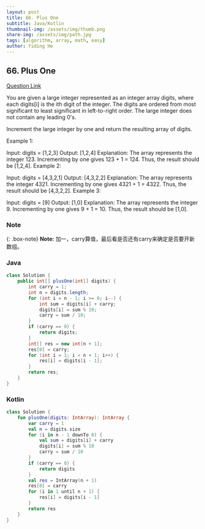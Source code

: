 ```yaml
---
layout: post
title: 66. Plus One
subtitle: Java/Kotlin
thumbnail-img: /assets/img/thumb.png
share-img: /assets/img/path.jpg
tags: [algorithm, array, math, easy]
author: Yiding He
---
```


## 66. Plus One

[Question Link](https://leetcode.cn/problems/plus-one/description/)

You are given a large integer represented as an integer array digits, where each digits[i] is the ith digit of the integer. The digits are ordered from most significant to least significant in left-to-right order. The large integer does not contain any leading 0's.

Increment the large integer by one and return the resulting array of digits.

 

Example 1:

Input: digits = [1,2,3]
Output: [1,2,4]
Explanation: The array represents the integer 123.
Incrementing by one gives 123 + 1 = 124.
Thus, the result should be [1,2,4].
Example 2:

Input: digits = [4,3,2,1]
Output: [4,3,2,2]
Explanation: The array represents the integer 4321.
Incrementing by one gives 4321 + 1 = 4322.
Thus, the result should be [4,3,2,2].
Example 3:

Input: digits = [9]
Output: [1,0]
Explanation: The array represents the integer 9.
Incrementing by one gives 9 + 1 = 10.
Thus, the result should be [1,0].

### Note

{: .box-note}
**Note:** 加一，carry算值，最后看是否还有carry来确定是否要开新数组。

### Java
```java
class Solution {
    public int[] plusOne(int[] digits) {
        int carry = 1;
        int n = digits.length;
        for (int i = n - 1; i >= 0; i--) {
            int sum = digits[i] + carry;
            digits[i] = sum % 10;
            carry = sum / 10;
        }
        if (carry == 0) {
            return digits;
        }
        int[] res = new int[n + 1];
        res[0] = carry;
        for (int i = 1; i < n + 1; i++) {
            res[i] = digits[i - 1];
        }
        return res;
    }
}
```


### Kotlin
```kotlin
class Solution {
    fun plusOne(digits: IntArray): IntArray {
        var carry = 1
        val n = digits.size
        for (i in n - 1 downTo 0) {
            val sum = digits[i] + carry
            digits[i] = sum % 10
            carry = sum / 10
        }
        if (carry == 0) {
            return digits
        }
        val res = IntArray(n + 1)
        res[0] = carry
        for (i in 1 until n + 1) {
            res[i] = digits[i - 1]
        }
        return res
    }
}
```

